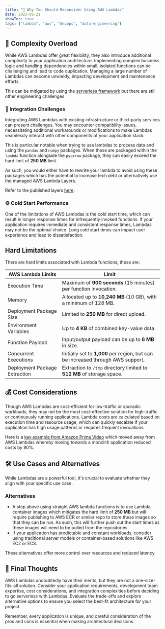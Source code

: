 ```yaml
---
title: "🚫 Why You Should Reconsider Using AWS Lambdas"
date: 2023-06-21
showToc: true
tags: ["lambda", "aws", "devops", "data-engineering"]
---
```



## 🧩 Complexity Overload

While AWS Lambdas offer great flexibility, they also introduce additional complexity to your application architecture. Implementing complex business logic and handling dependencies within small, isolated functions can be challenging and lead to code duplication. Managing a large number of Lambdas can become unwieldy, impacting development and maintenance efforts.

This can be mitigated by using the [serverless framework](https://www.serverless.com/framework/docs) but there are still other engineering challenges

### 🔌 Integration Challenges

Integrating AWS Lambdas with existing infrastructure or third-party services can present challenges. You may encounter compatibility issues, necessitating additional workarounds or modifications to make Lambdas seamlessly interact with other components of your application stack.

This is particular notable when trying to use lambdas to process data and using the `pandas` and `numpy` packages. When these are packaged within the `lambda` function alongside the `pyarrow` package, they can easily exceed the hard limit of  **250 MB** limit.

As such, you would either have to rewrite your lambda to avoid using these packages which has the potential to increase tech debt or alternatively use the managed AWS Lambda Layers.

Refer to the published layers [here](https://aws-sdk-pandas.readthedocs.io/en/stable/layers.html).

### ⚙️ Cold Start Performance

One of the limitations of AWS Lambdas is the cold start time, which can result in longer response times for infrequently invoked functions. If your application requires immediate and consistent response times, Lambdas may not be the optimal choice. Long cold start times can impact user experience and lead to dissatisfaction.


## Hard Limitations

There are hard limits associated with Lambda functions, these are:


| AWS Lambda Limits              | Limit                                              |
|-------------------------------|----------------------------------------------------|
| Execution Time                | Maximum of **900 seconds** (15 minutes) per function invocation. |
| Memory                        | Allocated up to **10,240 MB** (10 GB), with a minimum of 128 MB. |
| Deployment Package Size       | Limited to **250 MB** for direct upload.            |
| Environment Variables        | Up to **4 KB** of combined key-value data.          |
| Function Payload              | Input/output payload can be up to **6 MB** in size. |
| Concurrent Executions         | Initially set to **1,000** per region, but can be increased through AWS support. |
| Deployment Package Extraction | Extraction to `/tmp` directory limited to **512 MB** of storage space. |



## 💰 Cost Considerations

Though AWS Lambdas are cost-efficient for low-traffic or sporadic workloads, they may not be the most cost-effective solution for high-traffic or continuously running applications. Lambda costs are calculated based on execution time and resource usage, which can quickly escalate if your application has high usage patterns or requires frequent invocations.

Here is a [key example from Amazon Prime Video](https://www.primevideotech.com/video-streaming/scaling-up-the-prime-video-audio-video-monitoring-service-and-reducing-costs-by-90) which moved away from AWS Lambdas whereby moving towards a monolith application reduced costs by 90%.



## 🛠️ Use Cases and Alternatives

While Lambdas are a powerful tool, it's crucial to evaluate whether they align with your specific use case.
### Alternatives
- A step above using straight AWS lambda functions is to use Lambda container images which mitigates the hard limit of **250 MB** but will require publishing to AWS ECR or similar repo to store these images so that they can be run. As such, this will further push out the start times as these images will need to be pulled from the repositories.
- If your application has predictable and constant workloads, consider using traditional server models or container-based solutions like AWS EC2 or ECS.

These alternatives offer more control over resources and reduced latency.

## 💭 Final Thoughts

AWS Lambdas undoubtedly have their merits, but they are not a one-size-fits-all solution. Consider your application requirements, development team expertise, cost considerations, and integration complexities before deciding to go serverless with Lambdas. Evaluate the trade-offs and explore alternative options to ensure you select the best-fit architecture for your project.

Remember, every application is unique, and careful consideration of the pros and cons is essential when making architectural decisions.